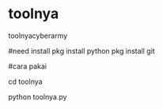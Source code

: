 # toolnya
toolnyacyberarmy

#need install
pkg install python
pkg install git

#cara pakai

cd toolnya

python toolnya.py
